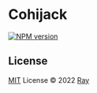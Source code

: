# Cohijack

[![NPM version](https://img.shields.io/npm/v/cohijack?color=a1b858&label=)](https://www.npmjs.com/package/cohijack)

## License

[MIT](./LICENSE) License © 2022 [Ray](https://github.com/so1ve)
